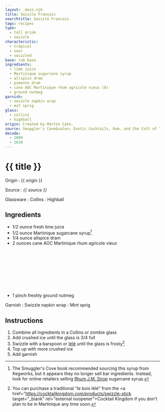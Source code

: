 ```yaml
---
layout: _main.njk
title: Swizzle Français
searchtitle: Swizzle Francais
tags: recipes
type:
  - tall drink
  - swizzle
characteristic:
  - tropical
  - sour
  - swizzled
base: rum base
ingredients:
  - lime juice
  - Martinique sugarcane syrup
  - allspice dram
  - pimento dram
  - cane AOC Martinique rhum agricole vieux (8)
  - ground nutmeg
garnish: 
  - swizzle napkin wrap
  - mit sprig
glass:
  - collins
  - highball
origin: Created by Martin Cate.
source: Smuggler's Cove&colon; Exotic Cocktails, Rum, and the Cult of Tiki
decade:
  - 2000
  - 2010
---
```


<!-- markdownlint-disable MD025 -->
# {{ title }}
<!-- markdownlint-disable MD025 -->

Origin
  : {{ origin }}

Source
  : <cite>{{ source }}</cite>

Glassware
  : Collins
  : Highball

## Ingredients

- 1/2 ounce fresh lime juice
- 1/2 ounce Martinique sugarcane syrup[^1]
- 1/4 ounce allspice dram
- 2 ounces cane AOC Martinique rhum agricole vieux<icon-l space="1em" class="bigger" label="(8)"><span class="with-icon"><svg class="icon"><use href="/assets/images/icons/circle-8.svg#circle-8"></use></svg></span></icon-l>
- 1 pinch freshly ground nutmeg

[^1]: The Smuggler's Cove book recommended sourcing this syrup from Kegworks, but it appears they no longer sell bar ingredients. Instead, look for online retailers selling <a href="https://bit.ly/3WEiuK1" target="_blank" rel="external noopener">Rhum J.M. Sirop</a> sugarcane syrup.

Garnish
  : Swizzle napkin wrap
  : Mint sprig

## Instructions

1. Combine all ingredients in a Collins or zombie glass
2. Add crushed ice until the glass is 3/4 full
3. Swizzle with a barspoon or <a href="https://www.uncommoncaribbean.com/martinique/uncommon-buy-le-bois-lele-the-authentic-caribbean-swizzle-stick/" target="_blank" rel="external noopener">lélé</a> until the glass is frosty[^2]
4. Top up with more crushed ice
5. Add garnish

[^2]: You can purchase a traditional <q>le bois lélé</q> from the <a href="<https://cocktailkingdom.com/products/swizzle-stick> target="_blank" rel="external noopener">Cocktail Kingdom</a> if you don't plan to be in Martinique any time soon.

